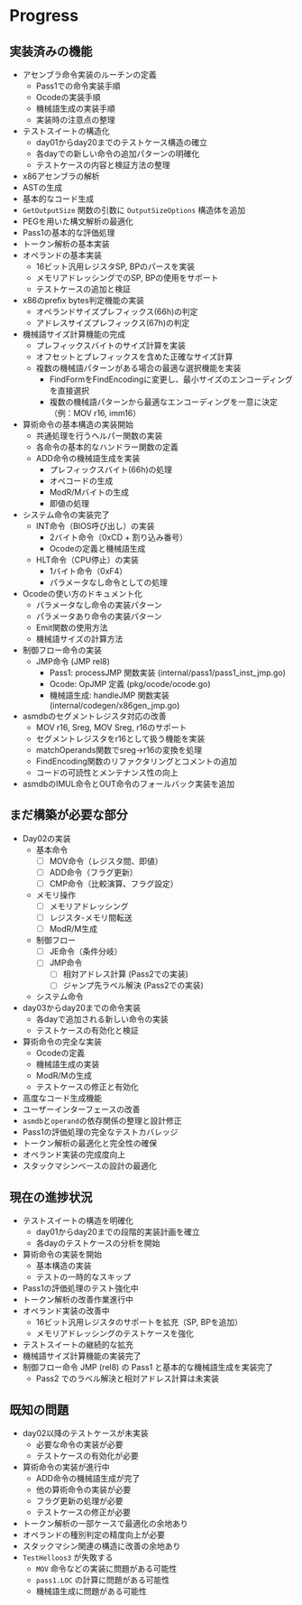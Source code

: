 # Progress

## 実装済みの機能

- アセンブラ命令実装のルーチンの定義
    - Pass1での命令実装手順
    - Ocodeの実装手順
    - 機械語生成の実装手順
    - 実装時の注意点の整理
- テストスイートの構造化
    - day01からday20までのテストケース構造の確立
    - 各dayでの新しい命令の追加パターンの明確化
    - テストケースの内容と検証方法の整理
- x86アセンブラの解析
- ASTの生成
- 基本的なコード生成
- `GetOutputSize` 関数の引数に `OutputSizeOptions` 構造体を追加
- PEGを用いた構文解析の最適化
- Pass1の基本的な評価処理
- トークン解析の基本実装
- オペランドの基本実装
  - 16ビット汎用レジスタSP, BPのパースを実装
  - メモリアドレッシングでのSP, BPの使用をサポート
  - テストケースの追加と検証
- x86のprefix bytes判定機能の実装
    - オペランドサイズプレフィックス(66h)の判定
    - アドレスサイズプレフィックス(67h)の判定
- 機械語サイズ計算機能の完成
    - プレフィックスバイトのサイズ計算を実装
    - オフセットとプレフィックスを含めた正確なサイズ計算
    - 複数の機械語パターンがある場合の最適な選択機能を実装
        - FindFormをFindEncodingに変更し、最小サイズのエンコーディングを直接選択
        - 複数の機械語パターンから最適なエンコーディングを一意に決定（例：MOV r16, imm16）
- 算術命令の基本構造の実装開始
    - 共通処理を行うヘルパー関数の実装
    - 各命令の基本的なハンドラー関数の定義
    - ADD命令の機械語生成を実装
        - プレフィックスバイト(66h)の処理
        - オペコードの生成
        - ModR/Mバイトの生成
        - 即値の処理
- システム命令の実装完了
    - INT命令（BIOS呼び出し）の実装
        - 2バイト命令（0xCD + 割り込み番号）
        - Ocodeの定義と機械語生成
    - HLT命令（CPU停止）の実装
        - 1バイト命令（0xF4）
        - パラメータなし命令としての処理
- Ocodeの使い方のドキュメント化
    - パラメータなし命令の実装パターン
    - パラメータあり命令の実装パターン
    - Emit関数の使用方法
    - 機械語サイズの計算方法
- 制御フロー命令の実装
    - JMP命令 (JMP rel8)
        - Pass1: processJMP 関数実装 (internal/pass1/pass1_inst_jmp.go)
        - Ocode: OpJMP 定義 (pkg/ocode/ocode.go)
        - 機械語生成: handleJMP 関数実装 (internal/codegen/x86gen_jmp.go)
- asmdbのセグメントレジスタ対応の改善
  - MOV r16, Sreg, MOV Sreg, r16のサポート
  - セグメントレジスタをr16として扱う機能を実装
  - matchOperands関数でsreg→r16の変換を処理
  - FindEncoding関数のリファクタリングとコメントの追加
  - コードの可読性とメンテナンス性の向上
- asmdbのIMUL命令とOUT命令のフォールバック実装を追加

## まだ構築が必要な部分

- Day02の実装
    - 基本命令
        - [ ] MOV命令（レジスタ間、即値）
        - [ ] ADD命令（フラグ更新）
        - [ ] CMP命令（比較演算、フラグ設定）
    - メモリ操作
        - [ ] メモリアドレッシング
        - [ ] レジスタ-メモリ間転送
        - [ ] ModR/M生成
    - 制御フロー
        - [ ] JE命令（条件分岐）
        - [ ] JMP命令
            - [ ] 相対アドレス計算 (Pass2での実装)
            - [ ] ジャンプ先ラベル解決 (Pass2での実装)
    - システム命令
- day03からday20までの命令実装
    - 各dayで追加される新しい命令の実装
    - テストケースの有効化と検証
- 算術命令の完全な実装
    - Ocodeの定義
    - 機械語生成の実装
    - ModR/Mの生成
    - テストケースの修正と有効化
- 高度なコード生成機能
- ユーザーインターフェースの改善
- `asmdb`と`operand`の依存関係の整理と設計修正
- Pass1の評価処理の完全なテストカバレッジ
- トークン解析の最適化と完全性の確保
- オペランド実装の完成度向上
- スタックマシンベースの設計の最適化

## 現在の進捗状況

- テストスイートの構造を明確化
    - day01からday20までの段階的実装計画を確立
    - 各dayのテストケースの分析を開始
- 算術命令の実装を開始
    - 基本構造の実装
    - テストの一時的なスキップ
- Pass1の評価処理のテスト強化中
- トークン解析の改善作業進行中
- オペランド実装の改善中
  - 16ビット汎用レジスタのサポートを拡充（SP, BPを追加）
  - メモリアドレッシングのテストケースを強化
- テストスイートの継続的な拡充
- 機械語サイズ計算機能の実装完了
- 制御フロー命令 JMP (rel8) の Pass1 と基本的な機械語生成を実装完了
    - Pass2 でのラベル解決と相対アドレス計算は未実装

## 既知の問題

- day02以降のテストケースが未実装
    - 必要な命令の実装が必要
    - テストケースの有効化が必要
- 算術命令の実装が進行中
    - ADD命令の機械語生成が完了
    - 他の算術命令の実装が必要
    - フラグ更新の処理が必要
    - テストケースの修正が必要
- トークン解析の一部ケースで最適化の余地あり
- オペランドの種別判定の精度向上が必要
- スタックマシン関連の構造に改善の余地あり
- `TestHelloos3` が失敗する
    - `MOV` 命令などの実装に問題がある可能性
    - `pass1.LOC` の計算に問題がある可能性
    - 機械語生成に問題がある可能性
